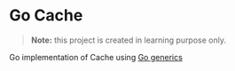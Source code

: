 # Go Cache

> **Note:** this project is created in learning purpose only. 

Go implementation of Cache using [Go generics](https://blog.logrocket.com/understanding-generics-go-1-18/) 